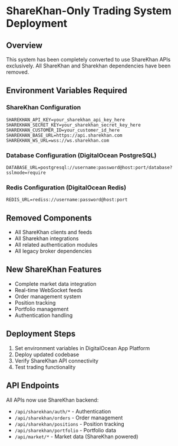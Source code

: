 # ShareKhan-Only Trading System Deployment

## Overview
This system has been completely converted to use ShareKhan APIs exclusively.
All ShareKhan and Sharekhan dependencies have been removed.

## Environment Variables Required

### ShareKhan Configuration
```
SHAREKHAN_API_KEY=your_sharekhan_api_key_here
SHAREKHAN_SECRET_KEY=your_sharekhan_secret_key_here
SHAREKHAN_CUSTOMER_ID=your_customer_id_here
SHAREKHAN_BASE_URL=https://api.sharekhan.com
SHAREKHAN_WS_URL=wss://ws.sharekhan.com
```

### Database Configuration (DigitalOcean PostgreSQL)
```
DATABASE_URL=postgresql://username:password@host:port/database?sslmode=require
```

### Redis Configuration (DigitalOcean Redis)
```
REDIS_URL=rediss://username:password@host:port
```

## Removed Components
- All ShareKhan clients and feeds
- All Sharekhan integrations
- All related authentication modules
- All legacy broker dependencies

## New ShareKhan Features
- Complete market data integration
- Real-time WebSocket feeds
- Order management system
- Position tracking
- Portfolio management
- Authentication handling

## Deployment Steps
1. Set environment variables in DigitalOcean App Platform
2. Deploy updated codebase
3. Verify ShareKhan API connectivity
4. Test trading functionality

## API Endpoints
All APIs now use ShareKhan backend:
- `/api/sharekhan/auth/*` - Authentication
- `/api/sharekhan/orders` - Order management
- `/api/sharekhan/positions` - Position tracking
- `/api/sharekhan/portfolio` - Portfolio data
- `/api/market/*` - Market data (ShareKhan powered)
